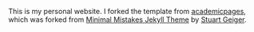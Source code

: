 
This is my personal website. I forked the template from [academicpages](https://github.com/academicpages/academicpages.github.io), 
which was forked from [Minimal Mistakes Jekyll Theme](https://mmistakes.github.io/minimal-mistakes/) by [Stuart Geiger](https://github.com/staeiou). 


